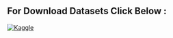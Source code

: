 ## **For Download Datasets Click Below :**

[![Kaggle](https://img.shields.io/badge/Kaggle-white?style=for-the-badge&logo=kaggle&logoColor=blue)](https://www.kaggle.com/datasets/olistbr/brazilian-ecommerce)
